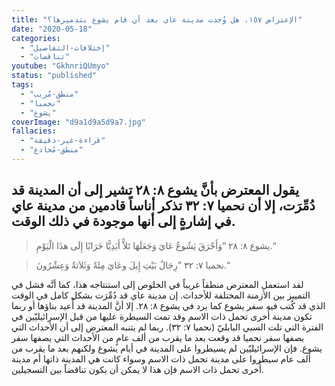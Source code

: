 ```yaml
---
title: "الإعتراض ١٥٧، هل وُجدت مدينة عاي بعد أن قام يشوع بتدميرها؟"
date: "2020-05-18"
categories:
  - "إختلافات-التفاصيل"
  - "تناقضات"
youtube: "GkhnriQUmyo"
status: "published"
tags:
  - "منطق-مُريب"
  - "نحميا"
  - "يشوع"
coverImage: "d9a1d9a5d9a7.jpg"
fallacies:
  - "قراءة-غير-دقيقة"
  - "منطق-مُخادع"
---
```


## **يقول المعترض بأنَّ يشوع ٨: ٢٨ تشير إلى أن المدينة قد دُمِّرَت، إلا أن نحميا ٧: ٣٢ تذكر أناساً قادمين من مدينة عاي في إشارةٍ إلى أنها موجودة في ذلك الوقت.**

> يشوع ٨: ٢٨ ”وَأَحْرَقَ يَشُوعُ عَايَ وَجَعَلَهَا تَلاًّ أَبَدِيًّا خَرَابًا إِلَى هذَا الْيَوْمِ.“

> نحميا ٧: ٣٢ ”رِجَالُ بَيْتِ إِيلَ وعَايَ مِئَةٌ وَثَلاَثةٌ وَعِشْرُونَ.“

لقد استعمل المعترض منطقاً غريباً في الخلوص إلى استنتاجه هذا، كما أنَّه فشل في التمييز بين الأزمنة المختلفة للأحداث. إن مدينة عاي قد دُمِّرَت بشكل كامل في الوقت الذي قد كُتب فيه سفر يشوع كما يرد في يشوع ٨: ٢٨. إلا أنَّ المدينة قد أُعيد بناؤها أو ربما تكون مدينة أُخرى تحمل ذات الاسم وقد تمت السيطرة عليها من قبل الإسرائيليّين في الفترة التي تلت السبي البابليّ (نحميا ٧: ٣٢). ربما لم يتنبه المعترض إلى أن الأحداث التي يصفها سفر نحميا قد وقعت بعد ما يقرب من ألف عامٍ من الأحداث التي يصفها سفر يشوع. فإن الإسرائيليّين لم يسيطروا على المدينة في أيام يشوع ولكنهم بعد ما يقرب من ألف عام سيطروا على مدينة تحمل ذات الاسم وسواء كانت هي المدينة ذاتها أم مدينة أُخرى تحمل ذات الاسم فإن هذا لا يمكن أن يكون تناقضاً بين التسجيلين.
